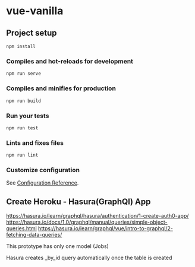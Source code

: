 # vue-vanilla

## Project setup
```
npm install
```

### Compiles and hot-reloads for development
```
npm run serve
```

### Compiles and minifies for production
```
npm run build
```

### Run your tests
```
npm run test
```

### Lints and fixes files
```
npm run lint
```

### Customize configuration
See [Configuration Reference](https://cli.vuejs.org/config/).


## Create Heroku - Hasura(GraphQl) App

https://hasura.io/learn/graphql/hasura/authentication/1-create-auth0-app/
https://hasura.io/docs/1.0/graphql/manual/queries/simple-object-queries.html
https://hasura.io/learn/graphql/vue/intro-to-graphql/2-fetching-data-queries/

This prototype has only one model (Jobs)

Hasura creates <model>_by_id query automatically once the table is created